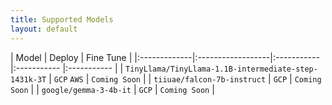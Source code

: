 ```yaml
---
title: Supported Models
layout: default
---
```


| Model   | Deploy | Fine Tune |
|:-------------|:------------------|:-----------  |:-----------  |:-----------  |
| `TinyLlama/TinyLlama-1.1B-intermediate-step-1431k-3T` | `GCP` `AWS` | `Coming Soon` |
| `tiiuae/falcon-7b-instruct` | `GCP`  | `Coming Soon` |
| `google/gemma-3-4b-it` | `GCP` | `Coming Soon` |
